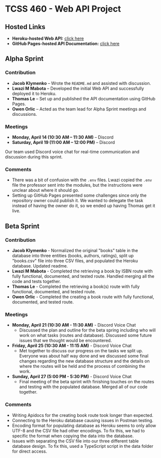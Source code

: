 # TCSS 460 - Web API Project

## Hosted Links

- **Heroku-hosted Web API:** [click here](https://group2-tcss460-web-api-322094da8ec1.herokuapp.com/)
- **GitHub Pages-hosted API Documentation:** [click here](https://lwazi71.github.io/Web_API_Phase2_TCSS460/)


## Alpha Sprint

### Contribution

- **Jacob Klymenko** – Wrote the `README.md` and assisted with discussion.
- **Lwazi M Mabota** – Developed the initial Web API and successfully deployed it to Heroku.
- **Thomas Le** – Set up and published the API documentation using GitHub Pages.
- **Owen Orlic** – Acted as the team lead for Alpha Sprint meetings and discussions.

### Meetings

- **Monday, April 14 (10:30 AM – 11:30 AM)** – Discord  
- **Saturday, April 19 (11:00 AM – 12:00 PM)** – Discord  

Our team used Discord voice chat for real-time communication and discussion during this sprint.

### Comments

- There was a bit of confusion with the `.env` files. Lwazi copied the `.env` file the professor sent into the modules, but the instructions were unclear about where it should go.
- Setting up GitHub Pages presented some challenges since only the repository owner could publish it. We wanted to delegate the task instead of having the owner do it, so we ended up having Thomas get it live.

## Beta Sprint

### Contribution

- **Jacob Klymenko** - Normalized the original "books" table in the database into three entities (books, authors, ratings), split up "books.csv" file into three CSV files, and populated the Heroku database. Updated readme.
- **Lwazi M Mabota** - Completed the retrieving a book by ISBN route with fully functional, documented, and tested route. Handled merging all the code and tests together.
- **Thomas Le** - Completed the retrieving a book(s) route with fully functional, documented, and tested route. 
- **Owen Orlic** - Completed the creating a book route with fully functional, documented, and tested route. 

### Meetings

- **Monday, April 21 (10:30 AM - 11:30 AM)** - Discord Voice Chat
    - Discussed the plan and outline for the beta spring including who will work on what tasks (routes and database). Discussed some future issues that we thought would be encountered.
- **Friday, April 25 (10:30 AM - 11:15 AM)** - Discord Voice Chat
    - Met together to discuss our progress on the tasks we split up. Everyone was about half way done and we discussed some final changes regarding the new database structure and the details on where the routes will be held and the process of combining the work.
- **Sunday, April 27 (5:00 PM - 5:30 PM)** - Discord Voice Chat
    - Final meeting of the beta sprint with finishing touches on the routes and testing with the populated database. Merged all of our code together.

### Comments

- Writing Apidocs for the creating book route took longer than expected.
- Connecting to the Heroku database causing issues in Postman testing.
- Encoding format for populating database as Heroku seems to only allow UTF-8 and the CSV file had other encodings. To fix this, we had to specific the format when copying the data into the database.
- Issues with separating the CSV file into our three different table database design. To fix this, used a TypeScript script in the data folder for direct access.